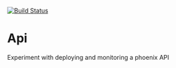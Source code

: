 [![Build Status](https://travis-ci.org/mru2/phoenix_in_production.svg?branch=master)](https://travis-ci.org/mru2/phoenix_in_production)

# Api

Experiment with deploying and monitoring a phoenix API
